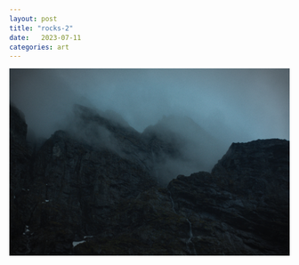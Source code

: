 ```yaml
---
layout: post
title: "rocks-2"
date:   2023-07-11
categories: art
---
```


![rocks-2](/img/arts/norway-2023/rocks-2.jpg)
